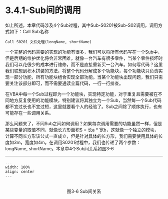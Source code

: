 # 3.4.1-Sub间的调用

如上所述，本章代码涉及4个Sub过程，其中Sub-S0201被Sub-S02调用，调用方式如下：Call Sub名称

```{code-block} 
Call S0201_文件处理(longName, shortName)
```

一个完整的代码需要的实现的功能有很多，我们可以将所有代码写在一个Sub中，但是后期的维护优化将会非常困难。就像一台汽车有很多零件，当某个零件损坏时我们可以花很少的成本进行维修，而不是直接重新买一台汽车。如何写代码？这里我们联想到积木拼装的方法，将整个代码分解成多个功能块，每个功能块只负责实现一部分功能，所有功能块组合实现全部功能。当某个功能块出现问题，我们只需要关注该部分即可，而不需要通读全篇代码，一行一行排查。

在VBA中每一个Sub过程即为一个功能块，实现特定功能，对于重复且需要被在不同地方反复使用的功能模块，特别建议将其独立为一个Sub，当然每一个Sub代码都不宜过长也不宜过短，这里就要看个人的经验了。Sub之间除了顺序执行，也有可能存在一些调用关系。

那么问题来了，不同Sub之间如何调用？如果每次调用需要的功能虽然一样，但是某些变量的取值不同，就像长方形面积S = 长a * 宽b，这就像一个独立的模块，计算不同长方形该公式一直成立，但是针对具体的长方形，我们需要使用具体的长度如3m，宽度如4m。在调用S0201过程中，我们也传递了两个参数：longName, shortName。本章中4个Sub间关系如图3-6

---
```{figure} image/3-6.png
---
width: 100%
align: center
---
```
<br />
<center>图3-6 Sub间关系</center>

<br />